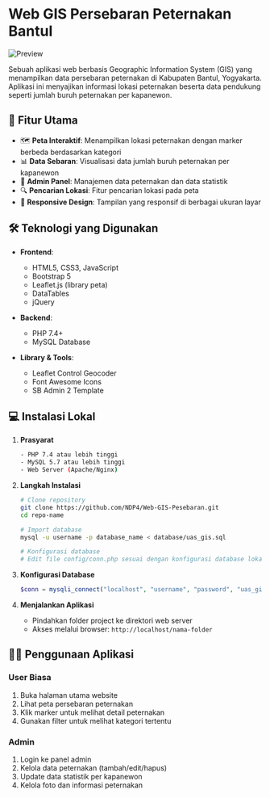 # Web GIS Persebaran Peternakan Bantul

![Preview](images/preview.png)

Sebuah aplikasi web berbasis Geographic Information System (GIS) yang menampilkan data persebaran peternakan di Kabupaten Bantul, Yogyakarta. Aplikasi ini menyajikan informasi lokasi peternakan beserta data pendukung seperti jumlah buruh peternakan per kapanewon.

## 🚀 Fitur Utama

- 🗺️ **Peta Interaktif**: Menampilkan lokasi peternakan dengan marker berbeda berdasarkan kategori
- 📊 **Data Sebaran**: Visualisasi data jumlah buruh peternakan per kapanewon
- 👥 **Admin Panel**: Manajemen data peternakan dan data statistik
- 🔍 **Pencarian Lokasi**: Fitur pencarian lokasi pada peta
- 📱 **Responsive Design**: Tampilan yang responsif di berbagai ukuran layar

## 🛠️ Teknologi yang Digunakan

- **Frontend**:

  - HTML5, CSS3, JavaScript
  - Bootstrap 5
  - Leaflet.js (library peta)
  - DataTables
  - jQuery

- **Backend**:

  - PHP 7.4+
  - MySQL Database

- **Library & Tools**:
  - Leaflet Control Geocoder
  - Font Awesome Icons
  - SB Admin 2 Template

## 💻 Instalasi Lokal

1. **Prasyarat**

   ```bash
   - PHP 7.4 atau lebih tinggi
   - MySQL 5.7 atau lebih tinggi
   - Web Server (Apache/Nginx)
   ```

2. **Langkah Instalasi**

   ```bash
   # Clone repository
   git clone https://github.com/NDP4/Web-GIS-Pesebaran.git
   cd repo-name

   # Import database
   mysql -u username -p database_name < database/uas_gis.sql

   # Konfigurasi database
   # Edit file config/conn.php sesuai dengan konfigurasi database lokal
   ```

3. **Konfigurasi Database**

   ```php
   $conn = mysqli_connect("localhost", "username", "password", "uas_gis");
   ```

4. **Menjalankan Aplikasi**
   - Pindahkan folder project ke direktori web server
   - Akses melalui browser: `http://localhost/nama-folder`

## 👨‍💻 Penggunaan Aplikasi

### User Biasa

1. Buka halaman utama website
2. Lihat peta persebaran peternakan
3. Klik marker untuk melihat detail peternakan
4. Gunakan filter untuk melihat kategori tertentu

### Admin

1. Login ke panel admin
2. Kelola data peternakan (tambah/edit/hapus)
3. Update data statistik per kapanewon
4. Kelola foto dan informasi peternakan
